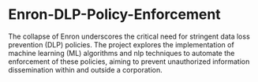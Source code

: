 # Enron-DLP-Policy-Enforcement
The collapse of Enron underscores the critical need for stringent data loss prevention (DLP) policies. The project explores the implementation of machine learning (ML) algorithms and nlp techniques to automate the enforcement of these policies, aiming to prevent unauthorized information dissemination within and outside a corporation.
